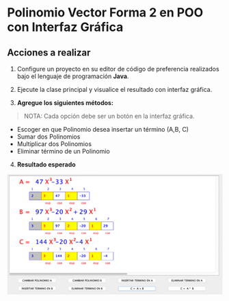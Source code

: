 # Polinomio Vector Forma 2 en POO con Interfaz Gráfica

## Acciones a realizar

1. Configure un proyecto en su editor de código de preferencia realizados bajo el lenguaje de programación **Java**.
2. Ejecute la clase principal y visualice el resultado con interfaz gráfica.

3. **Agregue los siguientes métodos:**

>NOTA: Cada opción debe ser un botón en la interfaz gráfica.

- Escoger en que Polinomio desea insertar un término (A,B, C)
- Sumar dos Polinomios
- Multiplicar dos Polinomios
- Eliminar término de un Polinomio

4. **Resultado esperado**

![Ejemplo IGU PolVF2](../../../assets/polinomios/polinomio_10.png)